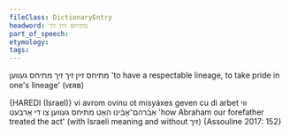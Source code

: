 ```yaml
---
fileClass: DictionaryEntry
headword: מתיחס זײַן זיך
part_of_speech: 
etymology: 
tags: 
---
```

מתיחס זײַן זיך
זיך מתיחס געווען
'to have a respectable lineage, to take pride in one's lineage' (ᴠᴇʀʙ)

{HAREDI (Israel)}
vi avrom ovinu ot misyáxes geven cu di arbet ווי אַבֿרהם־אָבֿינו האָט מתיחס געווען צו די אַרבעט 'how Abraham our forefather treated the act' (with Israeli meaning and without זיך) {Assouline 2017: 152}